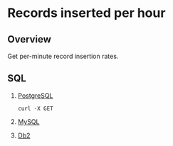 # Records inserted per hour

## Overview

Get per-minute record insertion rates.

## SQL

1. [PostgreSQL](records-inserted-per-hour-postgresql.sql)

    ```console
    curl -X GET 
    ````

1. [MySQL]()
1. [Db2]()